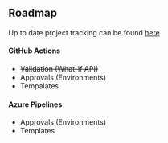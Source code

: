 ## Roadmap

Up to date project tracking can be found [here](https://github.com/Azure/AzOps/projects/1)

#### GitHub Actions

* ~~Validation (What-If API)~~
* Approvals (Environments)
* Tempalates

#### Azure Pipelines

* Approvals (Environments)
* Templates
